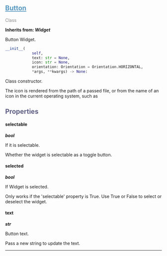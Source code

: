 

## <h2 style="color: #5697bf;"><u>Button</u></h2>

<span style="color: #888;">Class</span>

**Inherits from: _Widget_**

Button Widget.

```python
__init__(
            self,
            text: str = None,
            icon: str = None,
            orientation: Orientation = Orientation.HORIZONTAL,
            *args, **kwargs) -> None:
```

Class constructor.

The icon is rendered from the path of a passed file, or from the name 
of an icon in the current operating system, such as 

### <h2 style="color: #5e5d84;">Properties</h2>

#### selectable

**_bool_**

If it is selectable.

Whether the widget is selectable as a toggle button.


#### selected

**_bool_**

If Widget is selected.

Only works if the 'selectable' property is True.
Use True or False to select or deselect the widget.


#### text

**_str_**

Button text.

Pass a new string to update the text.


---